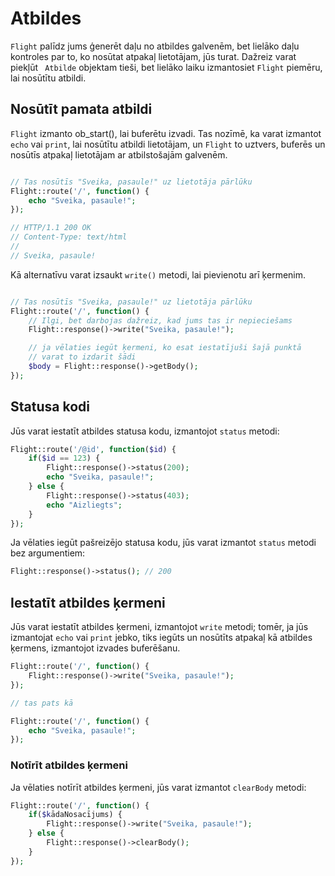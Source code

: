 # Atbildes

`Flight` palīdz jums ģenerēt daļu no atbildes galvenēm, bet lielāko daļu kontroles par to, ko nosūtat atpakaļ lietotājam, jūs turat. Dažreiz varat piekļūt ` Atbilde` objektam tieši, bet lielāko laiku izmantosiet `Flight` piemēru, lai nosūtītu atbildi.

## Nosūtīt pamata atbildi

`Flight` izmanto ob_start(), lai buferētu izvadi. Tas nozīmē, ka varat izmantot `echo` vai `print`, lai nosūtītu atbildi lietotājam, un `Flight` to uztvers, buferēs un nosūtīs atpakaļ lietotājam ar atbilstošajām galvenēm.

```php

// Tas nosūtīs "Sveika, pasaule!" uz lietotāja pārlūku
Flight::route('/', function() {
	echo "Sveika, pasaule!";
});

// HTTP/1.1 200 OK
// Content-Type: text/html
//
// Sveika, pasaule!
```

Kā alternatīvu varat izsaukt `write()` metodi, lai pievienotu arī ķermenim.

```php

// Tas nosūtīs "Sveika, pasaule!" uz lietotāja pārlūku
Flight::route('/', function() {
	// Ilgi, bet darbojas dažreiz, kad jums tas ir nepieciešams
	Flight::response()->write("Sveika, pasaule!");

	// ja vēlaties iegūt ķermeni, ko esat iestatījuši šajā punktā
	// varat to izdarīt šādi
	$body = Flight::response()->getBody();
});
```

## Statusa kodi

Jūs varat iestatīt atbildes statusa kodu, izmantojot `status` metodi:

```php
Flight::route('/@id', function($id) {
	if($id == 123) {
		Flight::response()->status(200);
		echo "Sveika, pasaule!";
	} else {
		Flight::response()->status(403);
		echo "Aizliegts";
	}
});
```

Ja vēlaties iegūt pašreizējo statusa kodu, jūs varat izmantot `status` metodi bez argumentiem:

```php
Flight::response()->status(); // 200
```

## Iestatīt atbildes ķermeni

Jūs varat iestatīt atbildes ķermeni, izmantojot `write` metodi; tomēr, ja jūs izmantojat `echo` vai `print` jebko, 
tiks iegūts un nosūtīts atpakaļ kā atbildes ķermens, izmantojot izvades buferēšanu.

```php
Flight::route('/', function() {
	Flight::response()->write("Sveika, pasaule!");
});

// tas pats kā

Flight::route('/', function() {
	echo "Sveika, pasaule!";
});
```

### Notīrīt atbildes ķermeni

Ja vēlaties notīrīt atbildes ķermeni, jūs varat izmantot `clearBody` metodi:

```php
Flight::route('/', function() {
	if($kādaNosacījums) {
		Flight::response()->write("Sveika, pasaule!");
	} else {
		Flight::response()->clearBody();
	}
});
```